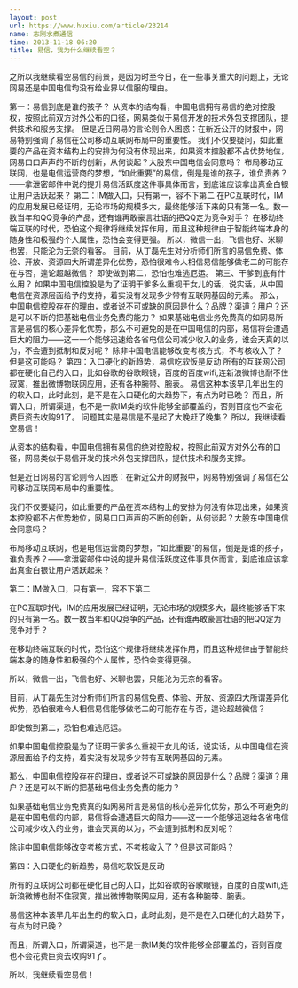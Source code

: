 ```yaml
---
layout: post
url: https://www.huxiu.com/article/23214
name: 志刚水煮通信
time: 2013-11-18 06:20
title: 易信，我为什么继续看空？
---
```

之所以我继续看空易信的前景，是因为时至今日，在一些事关重大的问题上，无论网易还是中国电信均没有给业界以信服的理由。

第一：易信到底是谁的孩子？ 从资本的结构看，中国电信拥有易信的绝对控股权，按照此前双方对外公布的口径，网易类似于易信开发的技术外包支撑团队，提供技术和服务支撑。 但是近日网易的言论则令人困惑：在新近公开的财报中，网易特别强调了易信在公司移动互联网布局中的重要性。 我们不仅要疑问，如此重要的产品在资本结构上的安排为何没有体现出来，如果资本控股都不占优势地位，网易口口声声的不断的创新，从何谈起？大股东中国电信会同意吗？ 布局移动互联网，也是电信运营商的梦想，“如此重要”的易信，倒是是谁的孩子，谁负责养？——拿泄密邮件中说的提升易信活跃度这件事具体而言，到底谁应该拿出真金白银让用户活跃起来？ 第二：IM做入口，只有第一，容不下第二 在PC互联时代，IM的应用发展已经证明，无论市场的规模多大，最终能够活下来的只有第一名。数一数当年和QQ竞争的产品，还有谁再敢豪言壮语的把QQ定为竞争对手？ 在移动终端互联的时代，恐怕这个规律将继续发挥作用，而且这种规律由于智能终端本身的随身性和极强的个人属性，恐怕会变得更强。 所以，微信一出，飞信也好、米聊也罢，只能沦为无奈的看客。 目前，从丁磊先生对分析师们所言的易信免费、体验、开放、资源四大所谓差异化优势，恐怕很难令人相信易信能够做老二的可能存在与否，遑论超越微信？ 即使做到第二，恐怕也难逃厄运。 第三、干爹到底有什么用？ 如果中国电信控股是为了证明干爹多么重视干女儿的话，说实话，从中国电信在资源层面给予的支持，着实没有发现多少带有互联网基因的元素。 那么，中国电信控股存在的理由，或者说不可或缺的原因是什么？品牌？渠道？用户？还是可以不断的把基础电信业务免费的能力？ 如果基础电信业务免费真的如网易所言是易信的核心差异化优势，那么不可避免的是在中国电信的内部，易信将会遭遇巨大的阻力——这一一个能够迅速给各省电信公司减少收入的业务，谁会天真的以为，不会遭到抵制和反对呢？ 除非中国电信能够改变考核方式，不考核收入了？但是这可能吗？ 第四：入口硬化的新趋势，易信吃软饭是反动 所有的互联网公司都在硬化自己的入口，比如谷歌的谷歌眼镜，百度的百度wifi,连新浪微博也耐不住寂寞，推出微博物联网应用，还有各种腕带、腕表。 易信这种本该早几年出生的的软入口，此时此刻，是不是在入口硬化的大趋势下，有点为时已晚？ 而且，所谓入口，所谓渠道，也不是一款IM类的软件能够全部覆盖的，否则百度也不会花费巨资去收购91了。 问题其实是易信是不是起了大晚赶了晚集？ 所以，我继续看空易信！

从资本的结构看，中国电信拥有易信的绝对控股权，按照此前双方对外公布的口径，网易类似于易信开发的技术外包支撑团队，提供技术和服务支撑。

但是近日网易的言论则令人困惑：在新近公开的财报中，网易特别强调了易信在公司移动互联网布局中的重要性。

我们不仅要疑问，如此重要的产品在资本结构上的安排为何没有体现出来，如果资本控股都不占优势地位，网易口口声声的不断的创新，从何谈起？大股东中国电信会同意吗？

布局移动互联网，也是电信运营商的梦想，“如此重要”的易信，倒是是谁的孩子，谁负责养？——拿泄密邮件中说的提升易信活跃度这件事具体而言，到底谁应该拿出真金白银让用户活跃起来？

第二：IM做入口，只有第一，容不下第二

在PC互联时代，IM的应用发展已经证明，无论市场的规模多大，最终能够活下来的只有第一名。数一数当年和QQ竞争的产品，还有谁再敢豪言壮语的把QQ定为竞争对手？

在移动终端互联的时代，恐怕这个规律将继续发挥作用，而且这种规律由于智能终端本身的随身性和极强的个人属性，恐怕会变得更强。

所以，微信一出，飞信也好、米聊也罢，只能沦为无奈的看客。

目前，从丁磊先生对分析师们所言的易信免费、体验、开放、资源四大所谓差异化优势，恐怕很难令人相信易信能够做老二的可能存在与否，遑论超越微信？

即使做到第二，恐怕也难逃厄运。

如果中国电信控股是为了证明干爹多么重视干女儿的话，说实话，从中国电信在资源层面给予的支持，着实没有发现多少带有互联网基因的元素。

那么，中国电信控股存在的理由，或者说不可或缺的原因是什么？品牌？渠道？用户？还是可以不断的把基础电信业务免费的能力？

如果基础电信业务免费真的如网易所言是易信的核心差异化优势，那么不可避免的是在中国电信的内部，易信将会遭遇巨大的阻力——这一一个能够迅速给各省电信公司减少收入的业务，谁会天真的以为，不会遭到抵制和反对呢？

除非中国电信能够改变考核方式，不考核收入了？但是这可能吗？

第四：入口硬化的新趋势，易信吃软饭是反动

所有的互联网公司都在硬化自己的入口，比如谷歌的谷歌眼镜，百度的百度wifi,连新浪微博也耐不住寂寞，推出微博物联网应用，还有各种腕带、腕表。

易信这种本该早几年出生的的软入口，此时此刻，是不是在入口硬化的大趋势下，有点为时已晚？

而且，所谓入口，所谓渠道，也不是一款IM类的软件能够全部覆盖的，否则百度也不会花费巨资去收购91了。

所以，我继续看空易信！

